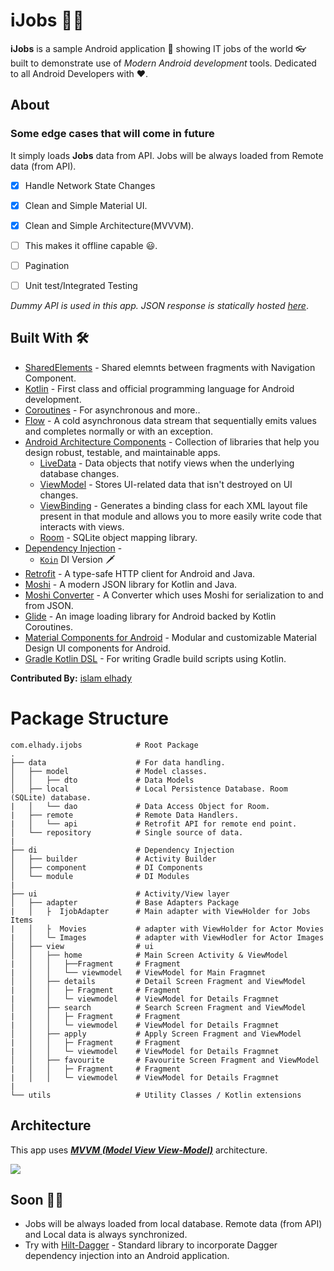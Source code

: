 # iJobs 👨‍💼

**iJobs** is a sample  Android application 📱 showing IT jobs of the world 👓 built to demonstrate use of *Modern Android development* tools. Dedicated to all Android Developers with ❤️. 


## About 
### Some edge cases that will come in future
It simply loads **Jobs** data from API. Jobs will be always loaded from Remote data (from API). 
- [x] Handle Network State Changes
- [x] Clean and Simple Material UI.
- [x] Clean and Simple Architecture(MVVVM).
- [ ] This makes it offline capable 😃.
- [ ] Pagination
- [ ] Unit test/Integrated Testing



*Dummy API is used in this app. JSON response is statically hosted [here](https://remotive.io/api/remote-jobs)*.


## Built With 🛠
- [SharedElements](https://developer.android.com/training/transitions/start-activity) - Shared elemnts between fragments with Navigation Component.
- [Kotlin](https://kotlinlang.org/) - First class and official programming language for Android development.
- [Coroutines](https://kotlinlang.org/docs/reference/coroutines-overview.html) - For asynchronous and more..
- [Flow](https://kotlin.github.io/kotlinx.coroutines/kotlinx-coroutines-core/kotlinx.coroutines.flow/-flow/) - A cold asynchronous data stream that sequentially emits values and completes normally or with an exception.
- [Android Architecture Components](https://developer.android.com/topic/libraries/architecture) - Collection of libraries that help you design robust, testable, and maintainable apps.
  - [LiveData](https://developer.android.com/topic/libraries/architecture/livedata) - Data objects that notify views when the underlying database changes.
  - [ViewModel](https://developer.android.com/topic/libraries/architecture/viewmodel) - Stores UI-related data that isn't destroyed on UI changes. 
  - [ViewBinding](https://developer.android.com/topic/libraries/view-binding) - Generates a binding class for each XML layout file present in that module and allows you to more easily write code that interacts with views.
  - [Room](https://developer.android.com/topic/libraries/architecture/room) - SQLite object mapping library.
- [Dependency Injection](https://developer.android.com/training/dependency-injection) - 
  - [`Koin`](https://insert-koin.io/) DI Version 🗡️
- [Retrofit](https://square.github.io/retrofit/) - A type-safe HTTP client for Android and Java.
- [Moshi](https://github.com/square/moshi) - A modern JSON library for Kotlin and Java.
- [Moshi Converter](https://github.com/square/retrofit/tree/master/retrofit-converters/moshi) - A Converter which uses Moshi for serialization to and from JSON.
- [Glide](https://github.com/bumptech/glide) - An image loading library for Android backed by Kotlin Coroutines.
- [Material Components for Android](https://github.com/material-components/material-components-android) - Modular and customizable Material Design UI components for Android.
- [Gradle Kotlin DSL](https://docs.gradle.org/current/userguide/kotlin_dsl.html) - For writing Gradle build scripts using Kotlin.



**Contributed By:** [islam elhady](https://github.com/islamelhady)

# Package Structure
    
    com.elhady.ijobs            # Root Package
    .
    ├── data                    # For data handling.
    │   ├── model               # Model classes.
    │   │   ├── dto             # Data Models 
    │   ├── local               # Local Persistence Database. Room (SQLite) database.
    |   │   └── dao             # Data Access Object for Room.
    |   ├── remote              # Remote Data Handlers.  
    |   │   └── api             # Retrofit API for remote end point.
    │   └── repository          # Single source of data.
    |      
    ├── di                      # Dependency Injection             
    │   ├── builder             # Activity Builder
    │   ├── component           # DI Components       
    │   └── module              # DI Modules
    |
    ├── ui                      # Activity/View layer
    │   ├── adapter             # Base Adapters Package
    |   │   ├  IjobAdapter      # Main adapter with ViewHolder for Jobs Items
    |   │   ├  Movies           # adapter with ViewHolder for Actor Movies
    |   │   └─ Images           # adapter with ViewHodler for Actor Images
    │   ├── view                # ui
    │   │   ├── home            # Main Screen Activity & ViewModel
    |   │   │   ├──Fragment     # Fragment
    |   │   │   └── viewmodel   # ViewModel for Main Fragmnet
    │   │   ├── details         # Detail Screen Fragment and ViewModel
    |   │   │   ├─ Fragment     # Fragment
    |   │   │   └─ viewmodel    # ViewModel for Details Fragmnet 
    │   │   ├── search          # Search Screen Fragment and ViewModel
    |   │   │   ├─ Fragment     # Fragment
    |   │   │   └─ viewmodel    # ViewModel for Details Fragmnet 
    │   │   ├── apply           # Apply Screen Fragment and ViewModel
    |   │   │   ├─ Fragment     # Fragment
    |   │   │   └─ viewmodel    # ViewModel for Details Fragmnet 
    │   │   ├── favourite       # Favourite Screen Fragment and ViewModel
    |   │   │   ├─ Fragment     # Fragment
    |   │   │   └─ viewmodel    # ViewModel for Details Fragmnet 
    |   
    └── utils                   # Utility Classes / Kotlin extensions
    
    
    
    

## Architecture
This app uses [***MVVM (Model View View-Model)***](https://developer.android.com/jetpack/docs/guide#recommended-app-arch) architecture.

![](https://developer.android.com/topic/libraries/architecture/images/final-architecture.png)

## Soon 🎈💪
 - Jobs will be always loaded from local database. Remote data (from API) and Local data is always synchronized.
 -  Try with [Hilt-Dagger](https://dagger.dev/hilt/) - Standard library to incorporate Dagger dependency injection into an Android application.
 




